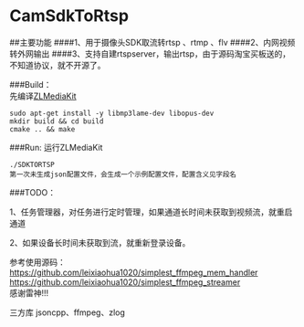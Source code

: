 # CamSdkToRtsp
##主要功能
####1、用于摄像头SDK取流转rtsp 、rtmp 、flv
####2、内网视频转外网输出
####3、支持自建rtspserver，输出rtsp，由于源码淘宝买板送的，不知道协议，就不开源了。

###Build：  
    先编译[ZLMediaKit](https://github.com/ZLMediaKit/ZLMediaKit)
    
    sudo apt-get install -y libmp3lame-dev libopus-dev  
    mkdir build && cd build  
    cmake .. && make

###Run:
    运行ZLMediaKit   

    ./SDKTORTSP  
    第一次未生成json配置文件，会生成一个示例配置文件，配置含义见字段名


###TODO：

1、任务管理器，对任务进行定时管理，如果通道长时间未获取到视频流，就重启通道

2、如果设备长时间未获取到流，就重新登录设备。

参考使用源码：  
    <https://github.com/leixiaohua1020/simplest_ffmpeg_mem_handler>
    <https://github.com/leixiaohua1020/simplest_ffmpeg_streamer>  
    感谢雷神!!!  

三方库
    jsoncpp、ffmpeg、zlog